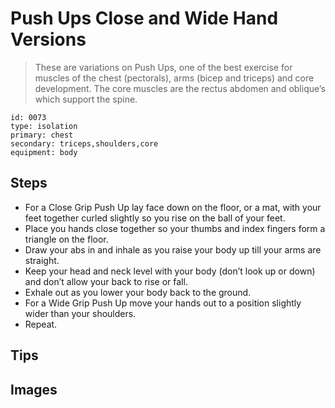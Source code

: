 # Push Ups Close and Wide Hand Versions
> These are variations on Push Ups, one of the best exercise for muscles of the chest (pectorals), arms (bicep and triceps) and core development. The core muscles are the rectus abdomen and oblique’s which support the spine.

``` 
id: 0073 
type: isolation 
primary: chest 
secondary: triceps,shoulders,core 
equipment: body 
``` 

## Steps

 - For a Close Grip Push Up lay face down on the floor, or a mat, with your feet together curled slightly so you rise on the ball of your feet.
 - Place you hands close together so your thumbs and index fingers form a triangle on the floor.
 - Draw your abs in and inhale as you raise your body up till your arms are straight.
 - Keep your head and neck level with your body (don’t look up or down) and don’t allow your back to rise or fall.
 - Exhale out as you lower your body back to the ground.
 - For a Wide Grip Push Up move your hands out to a position slightly wider than your shoulders.
 - Repeat.

## Tips


## Images

